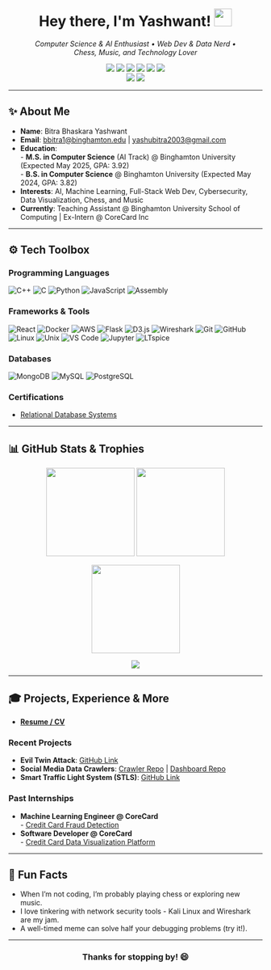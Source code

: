<!-- Banner or Greeting -->
<h1 align="center">Hey there, I'm Yashwant! <img src="https://media.giphy.com/media/hvRJCLFzcasrR4ia7z/giphy.gif" width="35"></h1>
<p align="center">
  <em>Computer Science & AI Enthusiast • Web Dev & Data Nerd • 
  <br/>
  Chess, Music, and Technology Lover</em>
</p>

<!-- Contact & Socials -->
<p align="center">
  <a href="https://linkedin.com/in/Yashwant-Bitra"><img src="https://img.shields.io/badge/LinkedIn-0077B5?style=for-the-badge&logo=linkedin&logoColor=white"/></a>
  <a href="https://github.com/yashzord"><img src="https://img.shields.io/badge/GitHub-181717?style=for-the-badge&logo=github&logoColor=white"/></a>
  <a href="https://open.spotify.com/user/31h3xfv7iib46nypgbr4peyncs64"><img src="https://img.shields.io/badge/Spotify-1DB954?style=for-the-badge&logo=spotify&logoColor=white"/></a>
  <a href="https://yashzord.github.io/Portfolio/"><img src="https://img.shields.io/badge/Portfolio-000000?style=for-the-badge&logo=vercel&logoColor=white"/></a>
  <a href="https://www.instagram.com/yashwantbitra/"><img src="https://img.shields.io/badge/Instagram-E4405F?style=for-the-badge&logo=instagram&logoColor=white"/></a>
  <a href="https://x.com/yashwan09735949"><img src="https://img.shields.io/badge/X(formerly%20Twitter)-1DA1F2?style=for-the-badge&logo=twitter&logoColor=white"/></a>
  <br/>
  <a href="https://lichess.org/@/yashubitra"><img src="https://img.shields.io/badge/Lichess-3A2C2C?style=for-the-badge&logo=lichess&logoColor=white"/></a>
  <a href="https://www.chess.com/member/yashubitra"><img src="https://img.shields.io/badge/Chess.com-2C5A72?style=for-the-badge&logo=chess.com&logoColor=white"/></a>
</p>

---

## ✨ About Me
- **Name**: Bitra Bhaskara Yashwant  
- **Email**: bbitra1@binghamton.edu | yashubitra2003@gmail.com
- **Education**:  
  \- **M.S. in Computer Science** (AI Track) @ Binghamton University (Expected May 2025, GPA: 3.92)  
  \- **B.S. in Computer Science** @ Binghamton University (Expected May 2024, GPA: 3.82)  
- **Interests**: AI, Machine Learning, Full-Stack Web Dev, Cybersecurity, Data Visualization, Chess, and Music  
- **Currently**: Teaching Assistant @ Binghamton University School of Computing | Ex-Intern @ CoreCard Inc  

---

## ⚙️ Tech Toolbox

### Programming Languages
<p>
  <img src="https://img.shields.io/badge/C++-00599C.svg?style=flat&logo=c%2B%2B&logoColor=white" alt="C++" />
  <img src="https://img.shields.io/badge/C-555555.svg?style=flat&logo=c&logoColor=white" alt="C" />
  <img src="https://img.shields.io/badge/Python-3776AB.svg?style=flat&logo=python&logoColor=white" alt="Python" />
  <img src="https://img.shields.io/badge/JavaScript-F7DF1E.svg?style=flat&logo=javascript&logoColor=black" alt="JavaScript" />
  <img src="https://img.shields.io/badge/Assembly-525252.svg?style=flat" alt="Assembly" />
</p>

### Frameworks & Tools
<p>
  <img src="https://img.shields.io/badge/React-61DAFB.svg?style=flat&logo=react&logoColor=black" alt="React" />
  <img src="https://img.shields.io/badge/Docker-2496ED.svg?style=flat&logo=docker&logoColor=white" alt="Docker" />
  <img src="https://img.shields.io/badge/AWS-232F3E.svg?style=flat&logo=amazon-aws&logoColor=white" alt="AWS" />
  <img src="https://img.shields.io/badge/Flask-000000.svg?style=flat&logo=flask&logoColor=white" alt="Flask" />
  <img src="https://img.shields.io/badge/D3.js-F9A03C.svg?style=flat&logo=d3.js&logoColor=white" alt="D3.js" />
  <img src="https://img.shields.io/badge/Wireshark-1679A7.svg?style=flat&logo=wireshark&logoColor=white" alt="Wireshark" />
  <img src="https://img.shields.io/badge/Git-F05032.svg?style=flat&logo=git&logoColor=white" alt="Git" />
  <img src="https://img.shields.io/badge/GitHub-181717.svg?style=flat&logo=github&logoColor=white" alt="GitHub" />
  <img src="https://img.shields.io/badge/Linux-FCC624.svg?style=flat&logo=linux&logoColor=black" alt="Linux" />
  <img src="https://img.shields.io/badge/Unix-2C2C2C.svg?style=flat&logo=unix&logoColor=white" alt="Unix" />
  <img src="https://img.shields.io/badge/VS%20Code-007ACC.svg?style=flat&logo=visual-studio-code&logoColor=white" alt="VS Code" />
  <img src="https://img.shields.io/badge/Jupyter-F37626.svg?style=flat&logo=jupyter&logoColor=white" alt="Jupyter" />
  <img src="https://img.shields.io/badge/LTspice-287BA5.svg?style=flat" alt="LTspice" />
</p>

### Databases
<p>
  <img src="https://img.shields.io/badge/MongoDB-47A248.svg?style=flat&logo=mongodb&logoColor=white" alt="MongoDB" />
  <img src="https://img.shields.io/badge/MySQL-4479A1.svg?style=flat&logo=mysql&logoColor=white" alt="MySQL" />
  <img src="https://img.shields.io/badge/PostgreSQL-336791.svg?style=flat&logo=postgresql&logoColor=white" alt="PostgreSQL" />
</p>

### Certifications
- [Relational Database Systems](./Certificate.png)

---

## 📊 GitHub Stats & Trophies

<p align="center">
  <!-- Overall Stats -->
  <img src="https://github-readme-stats.vercel.app/api?username=yashzord&show_icons=true&theme=dracula" height="175em" />
  <!-- Most Used Languages -->
  <img src="https://github-readme-stats.vercel.app/api/top-langs/?username=yashzord&layout=compact&theme=dracula" height="175em" />
</p>

<!-- Streak Stats -->
<p align="center">
  <img src="https://github-readme-streak-stats.herokuapp.com/?user=yashzord&theme=dracula" height="175em" />
</p>

<!-- Trophies -->
<p align="center">
  <a href="https://github.com/ryo-ma/github-profile-trophy">
    <img src="https://github-profile-trophy.vercel.app/?username=yashzord&theme=onedark&no-frame=true&no-bg=true" />
  </a>
</p>

---

## 🎓 Projects, Experience & More

- **[Resume / CV](./Bitra_Bhaskara_Yashwant_Resume_Final.pdf)**

### Recent Projects
- **Evil Twin Attack**: [GitHub Link](https://github.com/yashzord/Evil_Twin_Attack)
- **Social Media Data Crawlers**: [Crawler Repo](https://github.com/yashzord/Social-Media-Data-Crawlers) | [Dashboard Repo](https://github.com/yashzord/Social-Media-Data-Web-Dashboard)
- **Smart Traffic Light System (STLS)**: [GitHub Link](https://github.com/yashzord/Smart-Traffic-Light-System)

### Past Internships
- **Machine Learning Engineer @ CoreCard**  
  \- [Credit Card Fraud Detection](https://github.com/yashzord/Credit-Card-Fraud-Detection)
- **Software Developer @ CoreCard**  
  \- [Credit Card Data Visualization Platform](https://github.com/yashzord/Credit-Card-Data-Visualization-Platform)

---

## 🌱 Fun Facts
- When I’m not coding, I’m probably playing chess or exploring new music.
- I love tinkering with network security tools - Kali Linux and Wireshark are my jam.
- A well-timed meme can solve half your debugging problems (try it!).

---

<h3 align="center">Thanks for stopping by! 😄</h3>
